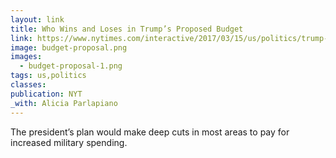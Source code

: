 ```yaml
---
layout: link
title: Who Wins and Loses in Trump’s Proposed Budget
link: https://www.nytimes.com/interactive/2017/03/15/us/politics/trump-budget-proposal.html
image: budget-proposal.png
images:
  - budget-proposal-1.png
tags: us,politics
classes:
publication: NYT
_with: Alicia Parlapiano
---
```


The president’s plan would make deep cuts in most areas to pay for increased military spending.
